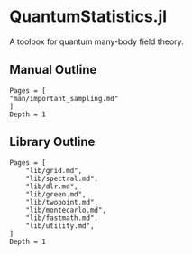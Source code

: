 # QuantumStatistics.jl

A toolbox for quantum many-body field theory.

## Manual Outline
```@contents
Pages = [
"man/important_sampling.md"
]
Depth = 1
```


## Library Outline
```@contents
Pages = [
    "lib/grid.md",
    "lib/spectral.md",
    "lib/dlr.md",
    "lib/green.md",
    "lib/twopoint.md",
    "lib/montecarlo.md",
    "lib/fastmath.md",
    "lib/utility.md",
]
Depth = 1
```
